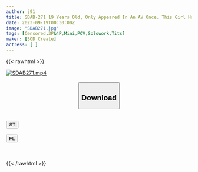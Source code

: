 ```yaml
---
author: j91
title: SDAB-271 19 Years Old, Only Appeared In An AV Once. This Girl Has A Predisposition To Premature Ejaculation. She Is The Top-Ranked Majime-Chan Beautiful Girl With Small Breasts, But She Admires Erotic Women. Is It A Spring Breeze? AV Debut
date: 2023-09-19T00:30:00Z
image: "SDAB271.jpg"
tags: [Censored,3P&4P,Mini,POV,Solowork,Tits]
maker: [SOD Create]
actress: [ ]
---
```



{{< rawhtml >}}

<div class="video" data-videoid="QdXA93jB4Vs0m6r">
    <a href="javascript:;">
        <img src="https://my.j91.asia/posts/SDAB271/SDAB271.jpg" width="WIDTH" height="HEIGHT" alt="SDAB271.mp4" loading="lazy">
    </a>
</div>

<script type="text/javascript" src="https://j91.asia/asset/on-demand-st.js"></script>

<br>
  <link rel="stylesheet" href="https://j91.asia/asset/bs5.css">
  
  <center>
  <button class="btn btn-primary" type="button" data-bs-toggle="collapse" data-bs-target=".multi-collapse" aria-expanded="false" aria-controls="multiCollapseExample1 multiCollapseExample2"><h2>Download</h2></button></center>
</p>
<div class="row">
  <div class="col">
    <div class="collapse multi-collapse" id="multiCollapseExample1">
      <div class="card card-body">
	      	      <br>
<div class="buttons">  
<a href="https://streamtape.to/v/QdXA93jB4Vs0m6r"><button class="btn-hover color-3"><i class="fa fa-download"></i> ST</button></a></div>
    </div>
  </div>
</div>
  <div class="col">
    <div class="collapse multi-collapse" id="multiCollapseExample2">
      <div class="card card-body">
	      <br>
<div class="buttons">
    <a href="https://filelions.online/f/tqxvodozy7pk"><button class="btn-hover color-9"><i class="fa fa-download"></i> FL</button></a></div>
<br><br>
      </div>
    </div>
  </div>
</div>

{{< /rawhtml >}}
